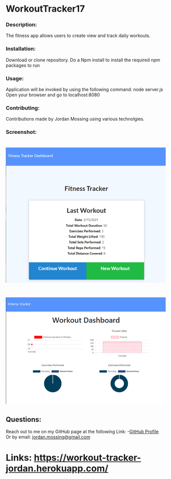# WorkoutTracker17


### Description: 

The fitness app allows users to create view and track daily workouts.


### Installation:  

Download or clone repository. Do a Npm install to install the required npm packages to run


### Usage: 

Application will be invoked by using the following command: node server.js Open your browser and go to localhost:8080


 ### Contributing: 
 
  Contributions made by Jordan Mossing using various technolgies.


 ### Screenshot: 


 # ![Image](./screenshot.PNG)

  # ![Image](./screenshotworkout.PNG)

 ## Questions:
 
Reach out to me on my GitHub page at the following Link:
 -[GitHub Profile](https://github.com/jmo1point0)    
 Or by email: jordan.mossing@gmail.com

# Links: https://workout-tracker-jordan.herokuapp.com/

 


